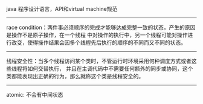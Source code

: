 java  程序设计语言，API和virtual machine规范
**********
race condition：两件事必须顺序的完成才能够达成完整一致的状态，产生的原因是操作不是原子操作，在一个线程
中对操作的执行中，另一个线程可能对操作进行改变，使得操作结果会因多个线程先后执行的顺序的不同而又不同的状态。
**********
线程安全性：当多个线程访问某个类时，不管运行时环境采用何种调度方式或者这些线程将如何交替执行，
并且在主调代码中不需要任何额外的同步或协同，这个类都能表现出正确的行为，那么就称这个类是线程安全的。
**********
atomic: 不会有中间状态
